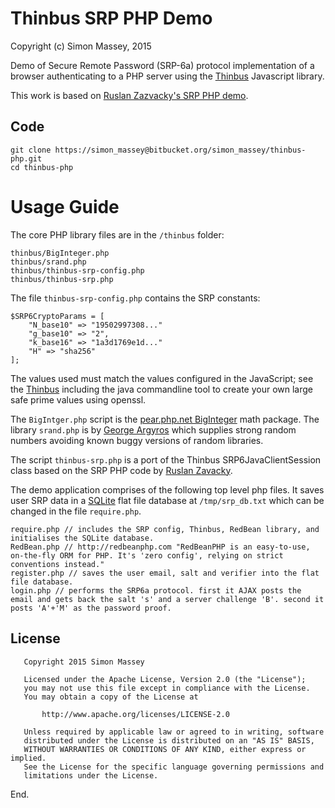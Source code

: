 # Thinbus SRP PHP Demo

Copyright (c) Simon Massey, 2015

Demo of Secure Remote Password (SRP-6a) protocol implementation of a browser authenticating to a PHP server using the [Thinbus](https://bitbucket.org/simon_massey/thinbus-srp-js) Javascript library. 

This work is based on [Ruslan Zazvacky's SRP PHP demo](https://github.com/RuslanZavacky/srp-6a-demo). 

## Code

```
git clone https://simon_massey@bitbucket.org/simon_massey/thinbus-php.git
cd thinbus-php
```

# Usage Guide

The core PHP library files are in the `/thinbus` folder:

```
thinbus/BigInteger.php
thinbus/srand.php
thinbus/thinbus-srp-config.php
thinbus/thinbus-srp.php
```

The file `thinbus-srp-config.php` contains the SRP constants: 

```
$SRP6CryptoParams = [
    "N_base10" => "19502997308..."
    "g_base10" => "2",
    "k_base16" => "1a3d1769e1d..."
    "H" => "sha256"
];
```

The values used must match the values configured in the JavaScript; see the [Thinbus](https://bitbucket.org/simon_massey/thinbus-srp-js) including the java commandline tool to create your own large safe prime values using openssl. 

The `BigIntger.php` script is the [pear.php.net BigInteger](http://pear.php.net/package/BigInteger) math package. The library `srand.php` is by [George Argyros](https://github.com/GeorgeArgyros/Secure-random-bytes-in-PHP) which supplies strong random numbers avoiding known buggy versions of random libraries. 

The script `thinbus-srp.php` is a port of the Thinbus SRP6JavaClientSession class based on the SRP PHP code by [Ruslan Zavacky](https://github.com/RuslanZavacky/srp-6a-demo). 

The demo application comprises of the following top level php files. It saves user SRP data in a [SQLite](http://php.net/manual/en/book.sqlite.php) flat file database at `/tmp/srp_db.txt` which can be changed in the file `require.php`. 

```
require.php // includes the SRP config, Thinbus, RedBean library, and initialises the SQLite database. 
RedBean.php // http://redbeanphp.com "RedBeanPHP is an easy-to-use, on-the-fly ORM for PHP. It's 'zero config', relying on strict conventions instead." 
register.php // saves the user email, salt and verifier into the flat file database. 
login.php // performs the SRP6a protocol. first it AJAX posts the email and gets back the salt 's' and a server challenge 'B'. second it posts 'A'+'M' as the password proof.  
```

## License

```
   Copyright 2015 Simon Massey

   Licensed under the Apache License, Version 2.0 (the "License");
   you may not use this file except in compliance with the License.
   You may obtain a copy of the License at

       http://www.apache.org/licenses/LICENSE-2.0

   Unless required by applicable law or agreed to in writing, software
   distributed under the License is distributed on an "AS IS" BASIS,
   WITHOUT WARRANTIES OR CONDITIONS OF ANY KIND, either express or implied.
   See the License for the specific language governing permissions and
   limitations under the License.
```
   
End.
